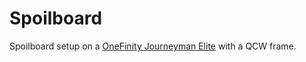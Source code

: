 # Spoilboard

Spoilboard setup on a [OneFinity Journeyman Elite](https://www.onefinitycnc.com/product-page/elite-series-journeyman-48-x32-cut-area) with a QCW frame.
